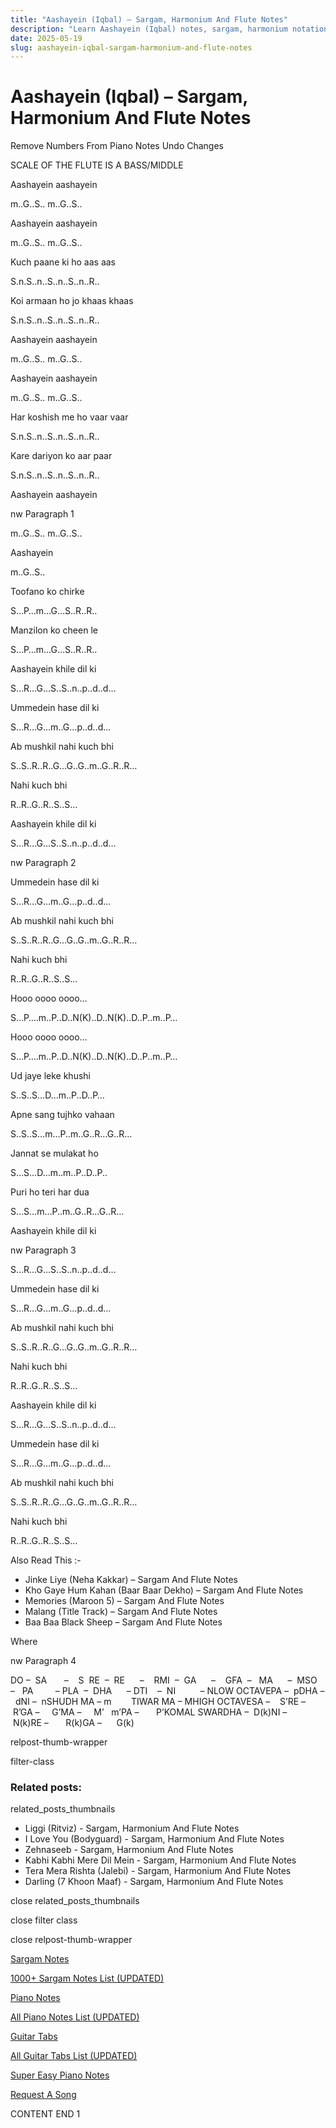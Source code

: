 ```yaml
---
title: "Aashayein (Iqbal) – Sargam, Harmonium And Flute Notes"
description: "Learn Aashayein (Iqbal) notes, sargam, harmonium notations and flute notes. Easy step-by-step tutorial for beginners."
date: 2025-05-19
slug: aashayein-iqbal-sargam-harmonium-and-flute-notes
---
```


# Aashayein (Iqbal) – Sargam, Harmonium And Flute Notes

Remove Numbers From Piano Notes
Undo Changes

SCALE OF THE FLUTE IS A BASS/MIDDLE

Aashayein aashayein

m..G..S.. m..G..S..

Aashayein aashayein

m..G..S.. m..G..S..

Kuch paane ki ho aas aas

S.n.S..n..S..n..S..n..R..

Koi armaan ho jo khaas khaas

S.n.S..n..S..n..S..n..R..

Aashayein aashayein

m..G..S.. m..G..S..

Aashayein aashayein

m..G..S.. m..G..S..

Har koshish me ho vaar vaar

S.n.S..n..S..n..S..n..R..

Kare dariyon ko aar paar

S.n.S..n..S..n..S..n..R..

Aashayein aashayein

nw Paragraph 1

m..G..S.. m..G..S..

Aashayein

m..G..S..

Toofano ko chirke

S…P…m…G…S..R..R..

Manzilon ko cheen le

S…P…m…G…S..R..R..

Aashayein khile dil ki

S…R…G…S..S..n..p..d..d…

Ummedein hase dil ki

S…R…G…m..G…p..d..d…

Ab mushkil nahi kuch bhi

S..S..R..R..G…G..G..m..G..R..R…

Nahi kuch bhi

R..R..G..R..S..S…

Aashayein khile dil ki

S…R…G…S..S..n..p..d..d…

nw Paragraph 2

Ummedein hase dil ki

S…R…G…m..G…p..d..d…

Ab mushkil nahi kuch bhi

S..S..R..R..G…G..G..m..G..R..R…

Nahi kuch bhi

R..R..G..R..S..S…

Hooo oooo oooo…

S…P….m..P..D..N(K)..D..N(K)..D..P..m..P…

Hooo oooo oooo…

S…P….m..P..D..N(K)..D..N(K)..D..P..m..P…

Ud jaye leke khushi

S..S..S…D…m..P..D..P…

Apne sang tujhko vahaan

S..S..S…m…P..m..G..R…G..R…

Jannat se mulakat ho

S…S…D…m..m..P..D..P..

Puri ho teri har dua

S…S…m…P..m..G..R…G..R…

Aashayein khile dil ki

nw Paragraph 3

S…R…G…S..S..n..p..d..d…

Ummedein hase dil ki

S…R…G…m..G…p..d..d…

Ab mushkil nahi kuch bhi

S..S..R..R..G…G..G..m..G..R..R…

Nahi kuch bhi

R..R..G..R..S..S…

Aashayein khile dil ki

S…R…G…S..S..n..p..d..d…

Ummedein hase dil ki

S…R…G…m..G…p..d..d…

Ab mushkil nahi kuch bhi

S..S..R..R..G…G..G..m..G..R..R…

Nahi kuch bhi

R..R..G..R..S..S…

Also Read This :-

* Jinke Liye (Neha Kakkar) – Sargam And Flute Notes
* Kho Gaye Hum Kahan (Baar Baar Dekho) – Sargam And Flute Notes
* Memories (Maroon 5) – Sargam And Flute Notes
* Malang (Title Track) – Sargam And Flute Notes
* Baa Baa Black Sheep – Sargam And Flute Notes

Where

nw Paragraph 4

DO –  SA       –    S  RE  –  RE      –    RMI  –  GA      –    GFA  –   MA      –  MSO  –   PA         – PLA  –  DHA      – DTI    –  NI          – NLOW OCTAVEPA –  pDHA –  dNI –  nSHUDH MA – m        TIWAR MA – MHIGH OCTAVESA –    S’RE –     R’GA –     G’MA –     M’   m’PA –       P’KOMAL SWARDHA –  D(k)NI –       N(k)RE –       R(k)GA –      G(k)

relpost-thumb-wrapper

filter-class

### Related posts:

related_posts_thumbnails

* Liggi (Ritviz) - Sargam, Harmonium And Flute Notes
* I Love You (Bodyguard) - Sargam, Harmonium And Flute Notes
* Zehnaseeb - Sargam, Harmonium And Flute Notes
* Kabhi Kabhi Mere Dil Mein - Sargam, Harmonium And Flute Notes
* Tera Mera Rishta (Jalebi) - Sargam, Harmonium And Flute Notes
* Darling (7 Khoon Maaf) - Sargam, Harmonium And Flute Notes

close related_posts_thumbnails

close filter class

close relpost-thumb-wrapper

[Sargam Notes](https://www.notationsworld.com/sargam-notes.html)

[1000+ Sargam Notes List (UPDATED)](https://www.notationsworld.com/all-songs-list-sargam-notes.html)

[Piano Notes](https://www.notationsworld.com/piano-notes.html)

[All Piano Notes List (UPDATED)](https://www.notationsworld.com/all-songs-list-piano-notes.html)

[Guitar Tabs](https://www.notationsworld.com/guitar-tabs.html)

[All Guitar Tabs List (UPDATED)](https://www.notationsworld.com/all-songs-list-guitar-tabs.html)

[Super Easy Piano Notes](https://studywall.in/)

[Request A Song](https://www.notationsworld.com/request-a-song.html)

CONTENT END 1

